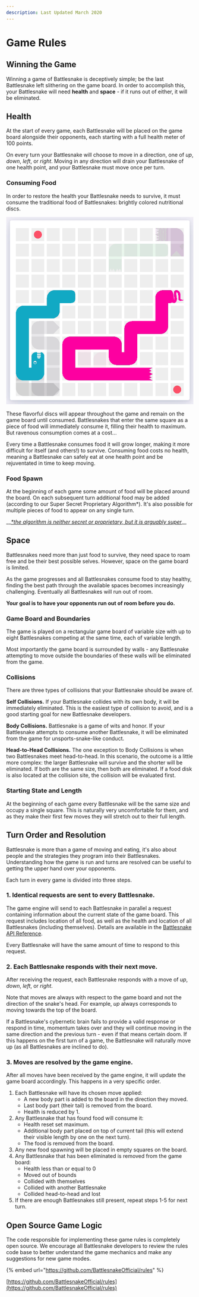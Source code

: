 ```yaml
---
description: Last Updated March 2020
---
```


# Game Rules

## Winning the Game

Winning a game of Battlesnake is deceptively simple; be the last Battlesnake left slithering on the game board. In order to accomplish this, your Battlesnake will need **health** and **space** - if it runs out of either, it will be eliminated.

## Health

At the start of every game, each Battlesnake will be placed on the game board alongside their opponents, each starting with a full health meter of 100 points.

On every turn your Battlesnake will choose to move in a direction, one of _up_, _down_, _left_, or _right_. Moving in any direction will drain your Battlesnake of one health point, and your Battlesnake must move once per turn.

### Consuming Food

In order to restore the health your Battlesnake needs to survive, it must consume the traditional food of Battlesnakes: brightly colored nutritional discs. 

![](../.gitbook/assets/kapture-2020-05-16-at-11.28.27.gif)

These flavorful discs will appear throughout the game and remain on the game board until consumed. Battlesnakes that enter the same square as a piece of food will immediately consume it, filling their health to maximum. But ravenous consumption comes at a cost...

Every time a Battlesnake consumes food it will grow longer, making it more difficult for itself \(and others!\) to survive. Consuming food costs no health, meaning a Battlesnake can safely eat at one health point and be rejuventated in time to keep moving.

### Food Spawn

At the beginning of each game some amount of food will be placed around the board. On each subsequent turn additional food may be added \(according to our Super Secret Proprietary Algorithm\*\). It's also possible for multiple pieces of food to appear on any single turn.

\_\_[_\*the algorithm is neither secret or proprietary, but it is arguably super_](https://github.com/BattlesnakeOfficial/rules)\_\_

## Space

Battlesnakes need more than just food to survive, they need space to roam free and be their best possible selves. However, space on the game board is limited.

As the game progresses and all Battlesnakes consume food to stay healthy, finding the best path through the available spaces becomes increasingly challenging. Eventually all Battlesnakes will run out of room.

**Your goal is to have your opponents run out of room before you do.**

### Game Board and Boundaries

The game is played on a rectangular game board of variable size with up to eight Battlesnakes competing at the same time, each of variable length.

Most importantly the game board is surrounded by walls - any Battlesnake attempting to move outside the boundaries of these walls will be eliminated from the game.

### Collisions

There are three types of collisions that your Battlesnake should be aware of.

**Self Collisions.** If your Battlesnake collides with its own body, it will be immediately eliminated. This is the easiest type of collision to avoid, and is a good starting goal for new Battlesnake developers.

**Body Collisions.** Battlesnake is a game of wits and honor. If your Battlesnake attempts to consume another Battlesnake, it will be eliminated from the game for unsports-snake-like conduct.

**Head-to-Head Collisions.** The one exception to Body Collisions is when two Battlesnakes meet head-to-head. In this scenario, the outcome is a little more complex: the larger Battlesnake will survive and the shorter will be eliminated. If both are the same size, then both are eliminated. If a food disk is also located at the collision site, the collision will be evaluated first.

### Starting State and Length

At the beginning of each game every Battlesnake will be the same size and occupy a single square. This is naturally very uncomfortable for them, and as they make their first few moves they will stretch out to their full length.

## Turn Order and Resolution

Battlesnake is more than a game of moving and eating, it's also about people and the strategies they program into their Battlesnakes. Understanding how the game is run and turns are resolved can be useful to getting the upper hand over your opponents.

Each turn in every game is divided into three steps.

### 1. Identical requests are sent to every Battlesnake.

The game engine will send to each Battlesnake in parallel a request containing information about the current state of the game board. This request includes location of all food, as well as the health and location of all Battlesnakes \(including themselves\). Details are available in the [Battlesnake API Reference](api/).

Every Battlesnake will have the same amount of time to respond to this request.

### 2. Each Battlesnake responds with their next move.

After receiving the request, each Battlesnake responds with a move of _up_, _down_, _left_, or _right_.  

Note that moves are always with respect to the game board and not the direction of the snake's head. For example, _up_ always corresponds to moving towards the top of the board.

If a Battlesnake's cybernetic brain fails to provide a valid response or respond in time, momentum takes over and they will continue moving in the same direction and the previous turn - even if that means certain doom. If this happens on the first turn of a game, the Battlesnake will naturally move up \(as all Battlesnakes are inclined to do\).

### 3. Moves are resolved by the game engine.

After all moves have been received by the game engine, it will update the game board accordingly. This happens in a very specific order.

1. Each Battlesnake will have its chosen move applied:
   * A new body part is added to the board in the direction they moved.
   * Last body part \(their tail\) is removed from the board.
   * Health is reduced by 1.
2. Any Battlesnake that has found food will consume it:
   * Health reset set maximum.
   * Additional body part placed on top of current tail \(this will extend their visible length by one on the next turn\).
   * The food is removed from the board.
3. Any new food spawning will be placed in empty squares on the board.
4. Any Battlesnake that has been eliminated is removed from the game board:
   * Health less than or equal to 0
   * Moved out of bounds
   * Collided with themselves
   * Collided with another Battlesnake
   * Collided head-to-head and lost
5. If there are enough Battlesnakes still present, repeat steps 1-5 for next turn.

## Open Source Game Logic

The code responsible for implementing these game rules is completely open source. We encourage all Battlesnake developers to review the rules code base to better understand the game mechanics and make any suggestions for new game modes.

{% embed url="https://github.com/BattlesnakeOfficial/rules" %}

[https://github.com/BattlesnakeOfficial/rules](https://github.com/BattlesnakeOfficial/rules)

